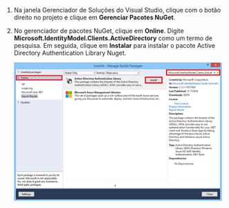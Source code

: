 ﻿1. Na janela Gerenciador de Soluções do Visual Studio, clique com o botão direito no projeto e clique em **Gerenciar Pacotes NuGet**.

2. No gerenciador de pacotes NuGet, clique em **Online**. Digite **Microsoft.IdentityModel.Clients.ActiveDirectory** como um termo de pesquisa. Em seguida, clique em **Instalar** para instalar o pacote Active Directory Authentication Library Nuget. 

   ![](./media/mobile-services-dotnet-adal-install-nuget/mobile-services-adal-nuget-package.png)
<!--HONumber=42-->
